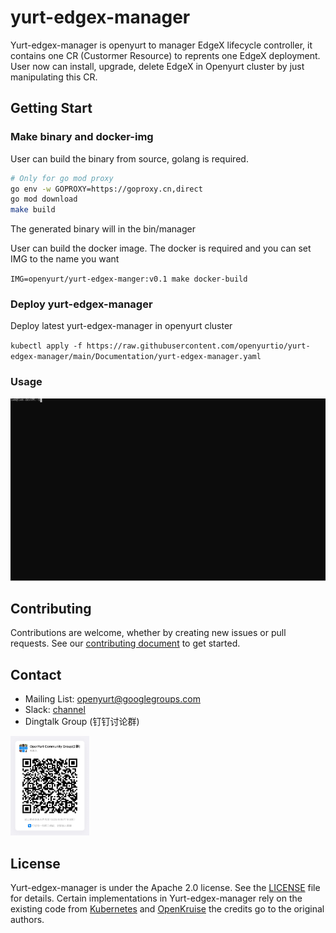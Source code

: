 # yurt-edgex-manager

Yurt-edgex-manager is openyurt to manager EdgeX lifecycle controller, it contains one CR (Custormer Resource) to reprents one EdgeX 
deployment. 
User now can install, upgrade, delete EdgeX in Openyurt cluster by just manipulating this CR. 

## Getting Start
### Make binary and docker-img
User can build the binary from source, golang is required.
```bash
# Only for go mod proxy
go env -w GOPROXY=https://goproxy.cn,direct
go mod download
make build
```
The generated binary will in the bin/manager

User can build the docker image. The docker is required and you can set IMG to the name you want

`IMG=openyurt/yurt-edgex-manger:v0.1 make docker-build`

### Deploy yurt-edgex-manager
Deploy latest yurt-edgex-manager in openyurt cluster

`kubectl apply -f https://raw.githubusercontent.com/openyurtio/yurt-edgex-manager/main/Documentation/yurt-edgex-manager.yaml`
### Usage

![usage](./Documentation/usage.svg)

## Contributing 

Contributions are welcome, whether by creating new issues or pull requests. See 
our [contributing document](https://github.com/openyurtio/openyurt/blob/master/CONTRIBUTING.md) to get started.

## Contact

- Mailing List: openyurt@googlegroups.com
- Slack: [channel](https://join.slack.com/t/openyurt/shared_invite/zt-iw2lvjzm-MxLcBHWm01y1t2fiTD15Gw)
- Dingtalk Group (钉钉讨论群)

<div align="left">
    <img src="https://github.com/openyurtio/openyurt/blob/master/docs/img/ding.jpg" width=25% title="dingtalk">
</div>

## License
Yurt-edgex-manager is under the Apache 2.0 license. See the [LICENSE](LICENSE) file 
for details. Certain implementations in Yurt-edgex-manager rely on the existing code 
from [Kubernetes](https://github.com/kubernetes/kubernetes) and 
[OpenKruise](https://github.com/openkruise/kruise) the credits go to the 
original authors.
